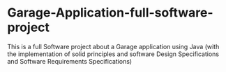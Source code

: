 # Garage-Application-full-software-project
This is a full Software project about a Garage application using Java (with the implementation of solid principles and software Design Specifications and Software Requirements Specifications)
